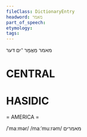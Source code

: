 ```yaml
---
fileClass: DictionaryEntry
headword: מאמר
part_of_speech: 
etymology: 
tags: 
---
```

מאמר
מַאֲמָר
־ים
דער

CENTRAL
========

HASIDIC
=======
= AMERICA = 

/ˈmaːmər/
/maːˈmuːrəm/ מאמרים